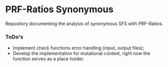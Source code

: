 # PRF-Ratios Synonymous

Repository documenting the analysis of synonymous SFS with PRF-Ratios.


### ToDo's
- Implement check functions error handling (input, output files);
- Develop the implementation for mutational context, right now the function serves as a place holder.